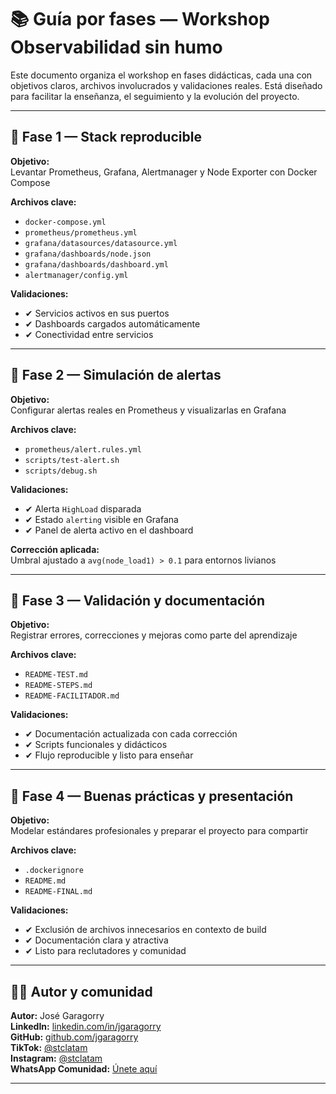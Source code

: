 # 📚 Guía por fases — Workshop Observabilidad sin humo

Este documento organiza el workshop en fases didácticas, cada una con objetivos claros, archivos involucrados y validaciones reales. Está diseñado para facilitar la enseñanza, el seguimiento y la evolución del proyecto.

---

## 🧩 Fase 1 — Stack reproducible

**Objetivo:**  
Levantar Prometheus, Grafana, Alertmanager y Node Exporter con Docker Compose

**Archivos clave:**

- `docker-compose.yml`
- `prometheus/prometheus.yml`
- `grafana/datasources/datasource.yml`
- `grafana/dashboards/node.json`
- `grafana/dashboards/dashboard.yml`
- `alertmanager/config.yml`

**Validaciones:**

- ✔ Servicios activos en sus puertos
- ✔ Dashboards cargados automáticamente
- ✔ Conectividad entre servicios

---

## 🧩 Fase 2 — Simulación de alertas

**Objetivo:**  
Configurar alertas reales en Prometheus y visualizarlas en Grafana

**Archivos clave:**

- `prometheus/alert.rules.yml`
- `scripts/test-alert.sh`
- `scripts/debug.sh`

**Validaciones:**

- ✔ Alerta `HighLoad` disparada
- ✔ Estado `alerting` visible en Grafana
- ✔ Panel de alerta activo en el dashboard

**Corrección aplicada:**  
Umbral ajustado a `avg(node_load1) > 0.1` para entornos livianos

---

## 🧩 Fase 3 — Validación y documentación

**Objetivo:**  
Registrar errores, correcciones y mejoras como parte del aprendizaje

**Archivos clave:**

- `README-TEST.md`
- `README-STEPS.md`
- `README-FACILITADOR.md`

**Validaciones:**

- ✔ Documentación actualizada con cada corrección
- ✔ Scripts funcionales y didácticos
- ✔ Flujo reproducible y listo para enseñar

---

## 🧩 Fase 4 — Buenas prácticas y presentación

**Objetivo:**  
Modelar estándares profesionales y preparar el proyecto para compartir

**Archivos clave:**

- `.dockerignore`
- `README.md`
- `README-FINAL.md`

**Validaciones:**

- ✔ Exclusión de archivos innecesarios en contexto de build
- ✔ Documentación clara y atractiva
- ✔ Listo para reclutadores y comunidad

---

## 👨‍🏫 Autor y comunidad

**Autor:** José Garagorry  
**LinkedIn:** [linkedin.com/in/jgaragorry](https://linkedin.com/in/jgaragorry)  
**GitHub:** [github.com/jgaragorry](https://github.com/jgaragorry)  
**TikTok:** [@stclatam](https://www.tiktok.com/@softtraincorp)  
**Instagram:** [@stclatam](https://www.instagram.com/stclatam)  
**WhatsApp Comunidad:** [Únete aquí](https://chat.whatsapp.com/ENuRMnZ38fv1pk0mHlSixa)

---

